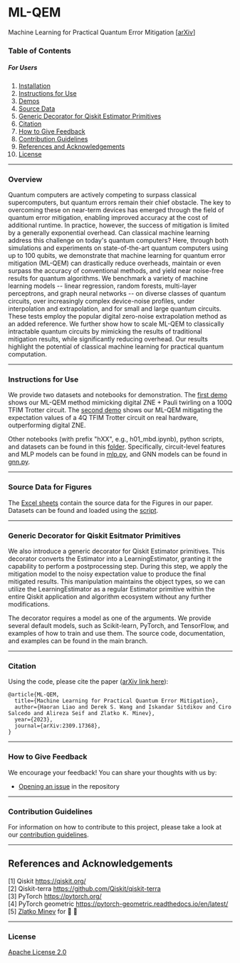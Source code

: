 # ML-QEM
Machine Learning for Practical Quantum Error Mitigation [[arXiv](https://arxiv.org/abs/2309.17368)]

### Table of Contents

##### For Users

1.  [Installation](./docs/installation_guide.md)
2.  [Instructions for Use](#instructions-for-use)
3.  [Demos](./docs/demos)
4.  [Source Data](#source-data-for-figures)
5.  [Generic Decorator for Qiskit Estimator Primitives](#Generic-Decorator-for-Qiskit-Esitmator-Primitives)
6.  [Citation](#citation)
7.  [How to Give Feedback](#how-to-give-feedback)
8.  [Contribution Guidelines](#contribution-guidelines)
9.  [References and Acknowledgements](#references-and-acknowledgements)
10.  [License](#license)

---------------------------------------------------------------------------------------------------

### Overview

Quantum computers are actively competing to surpass classical supercomputers, but quantum errors remain their chief obstacle. The key to overcoming these on near-term devices has emerged through the field of quantum error mitigation, enabling improved accuracy at the cost of additional runtime. In practice, however, the success of mitigation is limited by a generally exponential overhead. Can classical machine learning address this challenge on today's quantum computers? Here, through both simulations and experiments on state-of-the-art quantum computers using up to 100 qubits, we demonstrate that machine learning for quantum error mitigation (ML-QEM) can drastically reduce overheads, maintain or even surpass the accuracy of conventional methods, and yield near noise-free results for quantum algorithms. We benchmark a variety of machine learning models -- linear regression, random forests, multi-layer perceptrons, and graph neural networks -- on diverse classes of quantum circuits, over increasingly complex device-noise profiles, under interpolation and extrapolation, and for small and large quantum circuits. These tests employ the popular digital zero-noise extrapolation method as an added reference. We further show how to scale ML-QEM to classically intractable quantum circuits by mimicking the results of traditional mitigation results, while significantly reducing overhead. Our results highlight the potential of classical machine learning for practical quantum computation.

---------------------------------------------------------------------------------------------------

### Instructions for Use
We provide two datasets and notebooks for demonstration. The [first demo](./docs/demos/demo1_rf_mimic_zne_100q_twirl.ipynb) shows our ML-QEM method mimicking digital ZNE + Pauli twirling on a 100Q TFIM Trotter circuit. The [second demo](./docs/demos/emo2_ising_4q_hardware_plot.ipynb) shows our ML-QEM mitigating the expectation values of a 4Q TFIM Trotter circuit on real hardware, outperforming digital ZNE.

Other notebooks (with prefix "hXX", e.g., h01_mbd.ipynb), python scripts, and datasets can be found in this [folder](./docs/tutorials). Specifically, circuit-level features and MLP models can be found in [mlp.py](./docs/tutorials/mlp.py), and GNN models can be found in [gnn.py](./docs/tutorials/gnn.py).

----------------------------------------------------------------------------------------------------

### Source Data for Figures
The [Excel sheets](https://github.com/qiskit-community/blackwater/blob/c36d50f2831979ebce66c3d1c5f4b34d24af2840/docs/paper_figures/ML-QEM%20Source%20data.xlsx) contain the source data for the Figures in our paper. Datasets can be found and loaded using the [script](./docs/paper_figures/plot.ipynb).

----------------------------------------------------------------------------------------------------

### Generic Decorator for Qiskit Esitmator Primitives
We also introduce a generic decorator for Qiskit Estimator primitives. This decorator converts the Estimator into a LearningEstimator, granting it the capability to perform a postprocessing step. During this step, we apply the mitigation model to the noisy expectation value to produce the final mitigated results. This manipulation maintains the object types, so we can utilize the LearningEstimator as a regular Estimator primitive within the entire Qiskit application and algorithm ecosystem without any further modifications.

The decorator requires a model as one of the arguments. We provide several default models, such as Scikit-learn, PyTorch, and TensorFlow, and examples of how to train and use them. The source code, documentation, and examples can be found in the main branch.

----------------------------------------------------------------------------------------------------

### Citation

Using the code, please cite the paper ([arXiv link here](https://arxiv.org/abs/2309.17368)):
```
@article{ML-QEM,
  title={Machine Learning for Practical Quantum Error Mitigation}, 
  author={Haoran Liao and Derek S. Wang and Iskandar Sitdikov and Ciro Salcedo and Alireza Seif and Zlatko K. Minev},
  year={2023},
  journal={arXiv:2309.17368},
}
```

----------------------------------------------------------------------------------------------------

### How to Give Feedback

We encourage your feedback! You can share your thoughts with us by:
- [Opening an issue](https://github.com/IceKhan13/blackwater/issues) in the repository


----------------------------------------------------------------------------------------------------

### Contribution Guidelines

For information on how to contribute to this project, please take a look at our [contribution guidelines](./CONTRIBUTING.md).


----------------------------------------------------------------------------------------------------

## References and Acknowledgements
[1] Qiskit https://qiskit.org/ \
[2] Qiskit-terra https://github.com/Qiskit/qiskit-terra \
[3] PyTorch https://pytorch.org/ \
[4] PyTorch geometric https://pytorch-geometric.readthedocs.io/en/latest/ \
[5] [Zlatko Minev](https://github.com/zlatko-minev) for :water_polo: :ocean:

----------------------------------------------------------------------------------------------------

### License
[Apache License 2.0](./LICENSE)
